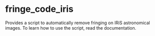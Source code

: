 # fringe_code_iris
Provides a script to automatically remove fringing on IRiS astronomical images.
To learn how to use the script, read the documentation.
